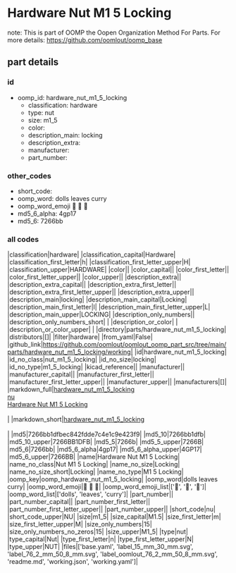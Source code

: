 # Hardware Nut M1 5 Locking  

note: This is part of OOMP the Oopen Organization Method For Parts. For more details: https://github.com/oomlout/oomp_base

##  part details





### id
* oomp_id: hardware_nut_m1_5_locking
  * classification: hardware
  * type: nut
  * size: m1_5
  * color: 
  * description_main: locking
  * description_extra: 
  * manufacturer: 
  * part_number: 

### other_codes
* short_code: 
* oomp_word: dolls leaves curry
* oomp_word_emoji :dolls: :leaves: :curry:
* md5_6_alpha: 4gp17
* md5_6: 7266bb

### all codes 
|classification|hardware|
|classification_capital|Hardware|
|classification_first_letter|h|
|classification_first_letter_upper|H|
|classification_upper|HARDWARE|
|color||
|color_capital||
|color_first_letter||
|color_first_letter_upper||
|color_upper||
|description_extra||
|description_extra_capital||
|description_extra_first_letter||
|description_extra_first_letter_upper||
|description_extra_upper||
|description_main|locking|
|description_main_capital|Locking|
|description_main_first_letter|l|
|description_main_first_letter_upper|L|
|description_main_upper|LOCKING|
|description_only_numbers||
|description_only_numbers_short| |
|description_or_color| |
|description_or_color_upper| |
|directory|parts/hardware_nut_m1_5_locking|
|distributors|[]|
|filter|hardware|
|from_yaml|False|
|github_link|https://github.com/oomlout/oomlout_oomp_part_src/tree/main/parts/hardware_nut_m1_5_locking/working|
|id|hardware_nut_m1_5_locking|
|id_no_class|nut_m1_5_locking|
|id_no_size|locking|
|id_no_type|m1_5_locking|
|kicad_reference||
|manufacturer||
|manufacturer_capital||
|manufacturer_first_letter||
|manufacturer_first_letter_upper||
|manufacturer_upper||
|manufacturers|[]|
|markdown_full|[hardware_nut_m1_5_locking](https://github.com/oomlout/oomlout_oomp_part_src/tree/main/parts/hardware_nut_m1_5_locking/working)<br>[nu](https://github.com/oomlout/oomlout_oomp_part_src/tree/main/parts/hardware_nut_m1_5_locking/working)<br>[Hardware Nut M1 5 Locking](https://github.com/oomlout/oomlout_oomp_part_src/tree/main/parts/hardware_nut_m1_5_locking/working)<br><br>|
|markdown_short|[hardware_nut_m1_5_locking](https://github.com/oomlout/oomlout_oomp_part_src/tree/main/parts/hardware_nut_m1_5_locking/working)<br><br>|
|md5|7266bb1dfbec842fdde7c4e1c9e423f9|
|md5_10|7266bb1dfb|
|md5_10_upper|7266BB1DFB|
|md5_5|7266b|
|md5_5_upper|7266B|
|md5_6|7266bb|
|md5_6_alpha|4gp17|
|md5_6_alpha_upper|4GP17|
|md5_6_upper|7266BB|
|name|Hardware Nut M1 5 Locking|
|name_no_class|Nut M1 5 Locking|
|name_no_size|Locking|
|name_no_size_short|Locking|
|name_no_type|M1 5 Locking|
|oomp_key|oomp_hardware_nut_m1_5_locking|
|oomp_word|dolls leaves curry|
|oomp_word_emoji|:dolls: :leaves: :curry:|
|oomp_word_emoji_list|[':dolls:', ':leaves:', ':curry:']|
|oomp_word_list|['dolls', 'leaves', 'curry']|
|part_number||
|part_number_capital||
|part_number_first_letter||
|part_number_first_letter_upper||
|part_number_upper||
|short_code|nu|
|short_code_upper|NU|
|size|m1_5|
|size_capital|M1.5|
|size_first_letter|m|
|size_first_letter_upper|M|
|size_only_numbers|15|
|size_only_numbers_no_zeros|15|
|size_upper|M1_5|
|type|nut|
|type_capital|Nut|
|type_first_letter|n|
|type_first_letter_upper|N|
|type_upper|NUT|
|files|['base.yaml', 'label_15_mm_30_mm.svg', 'label_76_2_mm_50_8_mm.svg', 'label_oomlout_76_2_mm_50_8_mm.svg', 'readme.md', 'working.json', 'working.yaml']|

